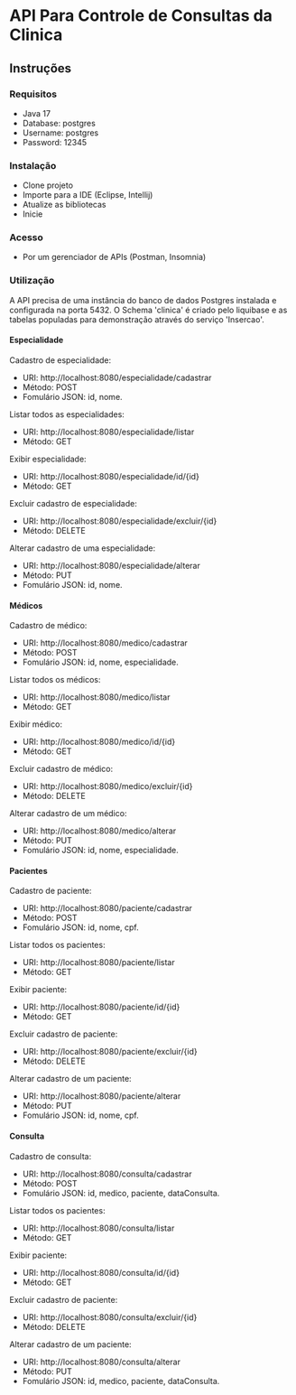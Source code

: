 # API Para Controle de Consultas da Clinica

## Instruções

### Requisitos
- Java 17
- Database: postgres
- Username: postgres
- Password: 12345

### Instalação
- Clone projeto
- Importe para a IDE (Eclipse, Intellij)
- Atualize as bibliotecas
- Inicie

### Acesso
- Por um gerenciador de APIs (Postman, Insomnia)

### Utilização

A API precisa de uma instância do banco de dados Postgres instalada e configurada na porta 5432. O Schema
'clinica' é criado pelo liquibase e as tabelas populadas para demonstração através do serviço 'Insercao'.

#### Especialidade
Cadastro de especialidade:
- URI: http://localhost:8080/especialidade/cadastrar
- Método: POST
- Fomulário JSON: id, nome.

Listar todos as especialidades:
- URI: http://localhost:8080/especialidade/listar
- Método: GET

Exibir especialidade:
- URI: http://localhost:8080/especialidade/id/{id}
- Método: GET

Excluir cadastro de especialidade:
- URI: http://localhost:8080/especialidade/excluir/{id}
- Método: DELETE

Alterar cadastro de uma especialidade:
- URI: http://localhost:8080/especialidade/alterar
- Método: PUT
- Fomulário JSON: id, nome.

#### Médicos
Cadastro de médico:
- URI: http://localhost:8080/medico/cadastrar
- Método: POST
- Fomulário JSON: id, nome, especialidade.

Listar todos os médicos:
- URI: http://localhost:8080/medico/listar
- Método: GET

Exibir médico:
- URI: http://localhost:8080/medico/id/{id}
- Método: GET

Excluir cadastro de médico:
- URI: http://localhost:8080/medico/excluir/{id}
- Método: DELETE

Alterar cadastro de um médico:
- URI: http://localhost:8080/medico/alterar
- Método: PUT
- Fomulário JSON: id, nome, especialidade.

#### Pacientes
Cadastro de paciente:
- URI: http://localhost:8080/paciente/cadastrar
- Método: POST
- Fomulário JSON: id, nome, cpf.

Listar todos os pacientes:
- URI: http://localhost:8080/paciente/listar
- Método: GET

Exibir paciente:
- URI: http://localhost:8080/paciente/id/{id}
- Método: GET

Excluir cadastro de paciente:
- URI: http://localhost:8080/paciente/excluir/{id}
- Método: DELETE

Alterar cadastro de um paciente:
- URI: http://localhost:8080/paciente/alterar
- Método: PUT
- Fomulário JSON: id, nome, cpf.

#### Consulta
Cadastro de consulta:
- URI: http://localhost:8080/consulta/cadastrar
- Método: POST
- Fomulário JSON: id, medico, paciente, dataConsulta.

Listar todos os pacientes:
- URI: http://localhost:8080/consulta/listar
- Método: GET

Exibir paciente:
- URI: http://localhost:8080/consulta/id/{id}
- Método: GET

Excluir cadastro de paciente:
- URI: http://localhost:8080/consulta/excluir/{id}
- Método: DELETE

Alterar cadastro de um paciente:
- URI: http://localhost:8080/consulta/alterar
- Método: PUT
- Fomulário JSON: id, medico, paciente, dataConsulta.